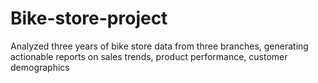 # Bike-store-project
Analyzed three years of bike store data from three branches, generating actionable reports on sales trends, product performance, customer demographics
